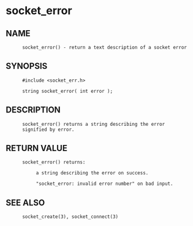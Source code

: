 # socket_error
## NAME
          socket_error() - return a text description of a socket error

## SYNOPSIS
          #include <socket_err.h>

          string socket_error( int error );

## DESCRIPTION
          socket_error() returns a string describing the error
          signified by error.

## RETURN VALUE
          socket_error() returns:

               a string describing the error on success.

               "socket_error: invalid error number" on bad input.

## SEE ALSO
          socket_create(3), socket_connect(3)
